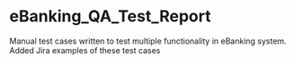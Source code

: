# eBanking_QA_Test_Report
Manual test cases written to test multiple functionality in eBanking system.
Added Jira examples of these test cases

